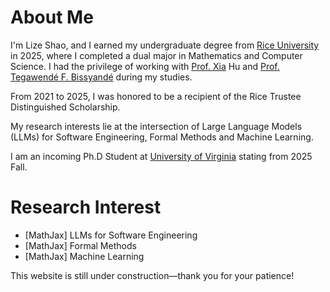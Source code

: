

About Me
======
I'm Lize Shao, and I earned my undergraduate degree from [Rice University](https://www.rice.edu/) in 2025, where I completed a dual major in Mathematics and Computer Science. I had the privilege of working with [Prof. Xia](https://cs.rice.edu/~xh37/index.html) Hu and [Prof. Tegawendé F. Bissyandé](https://bissyande.github.io/) during my studies.

From 2021 to 2025, I was honored to be a recipient of the Rice Trustee Distinguished Scholarship.

My research interests lie at the intersection of Large Language Models (LLMs) for Software Engineering, Formal Methods and Machine Learning.

I am an incoming Ph.D Student at [University of Virginia](https://www.virginia.edu/) stating from 2025 Fall.



Research Interest
======

- [MathJax] LLMs for Software Engineering
- [MathJax] Formal Methods
- [MathJax] Machine Learning


This website is still under construction—thank you for your patience!
